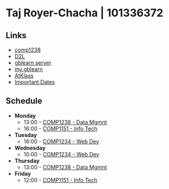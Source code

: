 # Taj Royer-Chacha | 101336372

## Links
- [comp1238](comp1238.md)
- [D2L](https://learn.georgebrown.ca)
- [gblearn server](https://w5336372.gblearn.com/)
- [my.gblearn](https://my.gblearn.com/)
- [AtKlass](https://app.atklass.com)
- [Important Dates](https://www.georgebrown.ca/current-students/important-dates?term=27246&category=131)

## Schedule 
- **Monday**
  - 13:00 - [COMP1238 - Data Mgmnt](https://learn.georgebrown.ca/d2l/home/334969)
  - 16:00 - [COMP1151 - Info Tech](https://learn.georgebrown.ca/d2l/home/335096)
- **Tuesday**
  - 16:00 - [COMP1234 - Web Dev](https://learn.georgebrown.ca/d2l/home/342908)
- **Wednesday**
  - 10:00 - [COMP1234 - Web Dev](https://learn.georgebrown.ca/d2l/home/342908)
- **Thursday**
  - 13:00 - [COMP1238 - Data Mgmnt](https://learn.georgebrown.ca/d2l/home/334969)
- **Friday**
  - 12:00 - [COMP1151 - Info Tech](https://learn.georgebrown.ca/d2l/home/335096)
